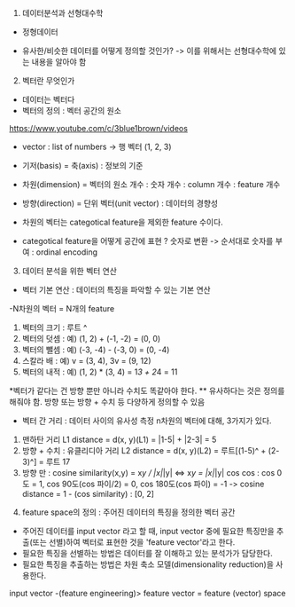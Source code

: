 1. 데이터분석과 선형대수학
- 정형데이터

- 유사한/비슷한 데이터를 어떻게 정의할 것인가?
-> 이를 위해서는 선형대수학에 있는 내용을 알아야 함

2. 벡터란 무엇인가
- 데이터는 벡터다
- 벡터의 정의 : 벡터 공간의 원소

https://www.youtube.com/c/3blue1brown/videos

- vector : list of numbers
-> 행 벡터 (1, 2, 3)

- 기저(basis) = 축(axis) : 정보의 기준
- 차원(dimension) = 벡터의 원소 개수 : 숫자 개수 : column 개수 : feature 개수
- 방향(direction) = 단위 벡터(unit vector) : 데이터의 경향성

- 차원의 벡터는 categotical feature을 제외한 feature 수이다.
- categotical feature을 어떻게 공간에 표현 ? 숫자로 변환 -> 순서대로 숫자를 부여 : ordinal encoding

3. 데이터 분석을 위한 벡터 연산
- 벡터 기본 연산 : 데이터의 특징을 파악할 수 있는 기본 연산
 
-N차원의 벡터 = N개의 feature
1) 벡터의 크기 : 루트 ^
2) 벡터의 덧셈 : 예) (1, 2) + (-1, -2) = (0, 0)
3) 벡터의 뺄셈 : 예) (-3, -4) - (-3, 0) = (0, -4)
4) 스칼라 배 : 예) v = (3, 4), 3v = (9, 12) 
5) 벡터의 내적 : 예) (1, 2) * (3, 4) = 1*3 + 2*4 = 11

*벡터가 같다는 건 방향 뿐만 아니라 수치도 똑같아야 한다.
** 유사하다는 것은 정의를 해줘야 함. 방향 또는 방향 + 수치 등 다양하게 정의할 수 있음

- 벡터 간 거리 : 데이터 사이의 유사성 측정
n차원의 벡터에 대해, 3가지가 있다.

1) 맨하탄 거리 L1 distance = d(x, y)(L1) = |1-5| + |2-3| = 5
2) 방향 + 수치 : 유클리디아 거리 L2 distance = d(x, y)(L2) = 루트[(1-5)^ + (2-3)^] = 루트 17
3) 방향 만 : cosine similarity(x,y) = x*y / |x|*|y| <=> x*y = |x|*|y| cos
cos : cos 0도 = 1, cos 90도(cos 파이/2) = 0, cos 180도(cos 파이) = -1
-> cosine distance = 1 - (cos similarity) : [0, 2]

4. feature space의 정의 : 주어진 데이터의 특징을 정의한 벡터 공간
- 주어진 데이터를 input vector 라고 할 때, input vector 중에 필요한 특징만을 추출(또는 선별)하여 벡터로 표현한 것을 'feature vector'라고 한다. 
- 필요한 특징을 선별하는 방법은 데이터를 잘 이해하고 있는 분석가가 담당한다.
- 필요한 특징을 추출하는 방법은 차원 축소 모델(dimensionality reduction)을 사용한다.  

input vector -(feature engineering)> feature vector = feature (vector) space

